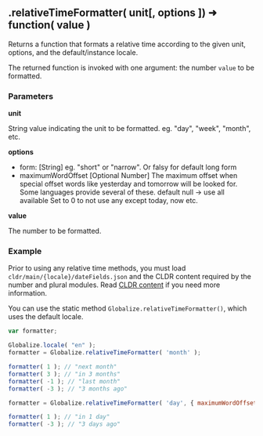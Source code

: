 ## .relativeTimeFormatter( unit[, options ]) ➜ function( value )

Returns a function that formats a relative time according to the given unit, options, and the
default/instance locale.

The returned function is invoked with one argument: the number `value` to
be formatted.

### Parameters

**unit**

String value indicating the unit to be formatted. eg. "day", "week", "month", etc.

**options**

- form: [String] eg. "short" or "narrow". Or falsy for default long form
- maximumWordOffset [Optional Number] The maximum offset when special offset words like
  yesterday and tomorrow will be looked for. Some languages provide several of these.
  default null -> use all available
  Set to 0 to not use any except today, now etc.

**value**

The number to be formatted.


### Example

Prior to using any relative time methods, you must load
`cldr/main/{locale}/dateFields.json` and the
CLDR content required by the number and plural modules. Read [CLDR content][] if you need
more information.

[CLDR content]: ../../../README.md#2-cldr-content

You can use the static method `Globalize.relativeTimeFormatter()`, which uses the default
locale.

```javascript
var formatter;

Globalize.locale( "en" );
formatter = Globalize.relativeTimeFormatter( 'month' );

formatter( 1 ); // "next month"
formatter( 3 ); // "in 3 months"
formatter( -1 ); // "last month"
formatter( -3 ); // "3 months ago"

formatter = Globalize.relativeTimeFormatter( 'day', { maximumWordOffset: 0 } );

formatter( 1 ); // "in 1 day"
formatter( -3 ); // "3 days ago"
```

